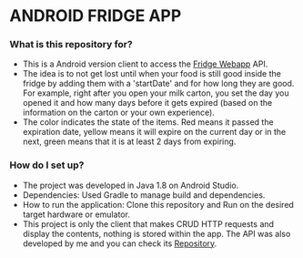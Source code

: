 # ANDROID FRIDGE APP #

### What is this repository for? ###

* This is a Android version client to access the [Fridge Webapp](http://fridge-tracker-d.herokuapp.com) API.
* The idea is to not get lost until when your food is still good inside the fridge by adding them with a 'startDate' and for how long they are good. For example, right after you open your milk carton, you set the day you opened it and how many days before it gets expired (based on the information on the carton or your own experience).
* The color indicates the state of the items. Red means it passed the expiration date, yellow means it will expire on the current day or in the next, green means that it is at least 2 days from expiring.


### How do I set up? ###

* The project was developed in Java 1.8 on Android Studio.
* Dependencies: Used Gradle to manage build and dependencies.
* How to run the application: Clone this repository and Run on the desired target hardware or emulator.
* This project is only the client that makes CRUD HTTP requests and display the contents, nothing is stored within the app. The API was also developed by me and you can check its [Repository](https://github.com/dematsumoto/fridge-app). 